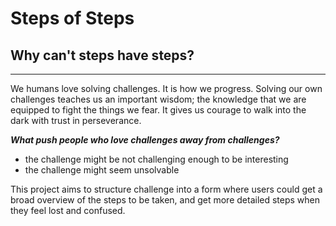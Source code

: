 # Steps of Steps

## Why can't steps have steps?

---

We humans love solving challenges. It is how we progress. Solving our own challenges teaches us an important wisdom; the knowledge
that we are equipped to fight the things we fear. It gives us courage to walk 
into the dark with trust in perseverance. 

***What push people who love challenges away from challenges?***

- the challenge might be not challenging enough to be interesting
- the challenge might seem unsolvable

This project aims to structure challenge into a form where users
could get a broad overview of the steps to be taken, and get more
detailed steps when they feel lost and confused.


